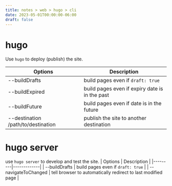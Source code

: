 ```yaml
---
title: notes > web > hugo > cli
date: 2023-05-01T00:00:00-06:00
draft: false
---
```


# hugo
Use `hugo` to deploy (publish) the site.  

| Options | Description |
|---------|-------------|
| --buildDrafts | build pages even if `draft: true` |
| --buildExpired | build pages even if expiry date is in the past |
| --buildFuture | build pages even if date is in the future |
| --destination /path/to/destination | publish the site to another destination |

# hugo server
use `hugo server` to develop and test the site.
| Options | Description |
|---------|-------------|
| --buildDrafts | build pages even if `draft: true` |
| --navigateToChanged | tell browser to automatically redirect to last modified page |
